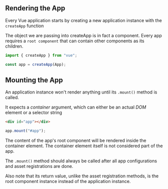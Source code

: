## Rendering the App

Every Vue application starts by creating a new application instance with the `createApp` function

The object we are passing into createApp is in fact a component. Every app requires a `root component` that can contain other components as its children.

```js
import { createApp } from "vue";

const app = createApp(App);
```

## Mounting the App

An application instance won't render anything until its `.mount()` method is called.

It expects a _container_ argument, which can either be an actual _DOM_ element or a selector string

```html
<div id="app"></div>
```

```js
app.mount("#app");
```

The content of the app's root component will be rendered inside the container element. The container element itself is not considered part of the app.

The `.mount()` method should always be called after all app configurations and asset registrations are done.

Also note that its return value, unlike the asset registration methods, is the root component instance instead of the application instance.
